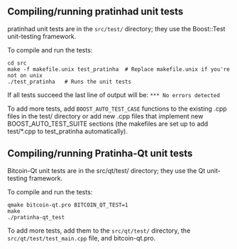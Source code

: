 Compiling/running pratinhad unit tests
------------------------------------

pratinhad unit tests are in the `src/test/` directory; they
use the Boost::Test unit-testing framework.

To compile and run the tests:

	cd src
	make -f makefile.unix test_pratinha  # Replace makefile.unix if you're not on unix
	./test_pratinha   # Runs the unit tests

If all tests succeed the last line of output will be:
`*** No errors detected`

To add more tests, add `BOOST_AUTO_TEST_CASE` functions to the existing
.cpp files in the test/ directory or add new .cpp files that
implement new BOOST_AUTO_TEST_SUITE sections (the makefiles are
set up to add test/*.cpp to test_pratinha automatically).


Compiling/running Pratinha-Qt unit tests
---------------------------------------

Bitcoin-Qt unit tests are in the src/qt/test/ directory; they
use the Qt unit-testing framework.

To compile and run the tests:

	qmake bitcoin-qt.pro BITCOIN_QT_TEST=1
	make
	./pratinha-qt_test

To add more tests, add them to the `src/qt/test/` directory,
the `src/qt/test/test_main.cpp` file, and bitcoin-qt.pro.
